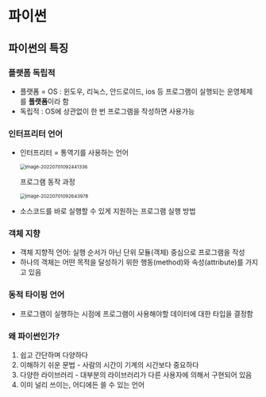 # 파이썬

## 파이썬의 특징

### 플랫폼 독립적

  - 플랫폼 = OS : 윈도우, 리눅스, 안드로이드, ios 등 프로그램이 실행되는 운영체제를 **플랫폼**이라 함
  - 독립적 : OS에 상관없이 한 번 프로그램을 작성하면 사용가능


### 인터프리터 언어

  - 인터프리터 = 통역기를 사용하는 언어

    <img src="C:\Users\wlsgy\SonJinHYo.github.io\_images\2022-07-01-부스트캠프_1-2\image-20220701092441336.png" alt="image-20220701092441336" style="zoom: 67%;" />

    프로그램 동작 과정

    <img src="C:\Users\wlsgy\SonJinHYo.github.io\_images\2022-07-01-부스트캠프_1-2\image-20220701092643978.png" alt="image-20220701092643978" style="zoom:67%;" />

  - 소스코드를 바로 실행할 수 있게 지원하는 프로그램 실행 방법



### 객체 지향

- 객체 지향적 언어: 실행 순서가 아닌 단위 모듈(객체) 중심으로 프로그램을 작성
- 하나의 객체는 어떤 목적을 달성하기 위한 행동(method)와 속성(attribute)를 가지고 있음



### 동적 타이핑 언어

- 프로그램이 실행하는 시점에 프로그램이 사용해야할 데이터에 대한 타입을 결정함



### 왜 파이썬인가?

1. 쉽고 간단하며 다양하다
2. 이해하기 쉬운 문법 - 사람의 시간이 기계의 시간보다 중요하다
3. 다양한 라이브러리 - 대부분의 라이브러리가 다른 사용자에 의해서 구현되어 있음
4. 이미 널리 쓰이는, 어디에든 쓸 수 있는 언어
